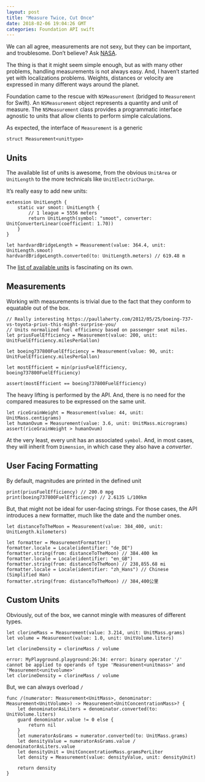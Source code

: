 ```yaml
---
layout: post
title: "Measure Twice, Cut Once"
date: 2018-02-06 19:04:26 GMT
categories: Foundation API swift
---
```


We can all agree, measurements are not sexy, but they can be important, and troublesome. Don’t believe? Ask [NASA](https://edition.cnn.com/TECH/space/9909/30/mars.metric.02/). 

The thing is that it might seem simple enough, but as with many other problems, handling measurements is not always easy. And, I haven’t started yet with localizations problems. Weights, distances or velocity are expressed in many different ways around the planet. 

Foundation came to the rescue with `NSMeasurement` (bridged to `Measurement` for Swift). An `NSMeasurement` object represents a quantity and unit of measure. The `NSMeasurement` class provides a programmatic interface agnostic to units that allow clients to perform simple calculations. 

As expected, the interface of `Measurement` is a generic 

```
struct Measurement<unittype>
```

## Units
The available list of units is awesome, from the obvious `UnitArea` or `UnitLength` to the more technicals like `UnitElectricCharge`. 

It’s really easy to add new units: 

```
extension UnitLength {
    static var smoot: UnitLength {
        // 1 league = 5556 meters
        return UnitLength(symbol: "smoot", converter: UnitConverterLinear(coefficient: 1.70))
    }
}

let hardvardBridgeLength = Measurement(value: 364.4, unit: UnitLength.smoot)
hardvardBridgeLength.converted(to: UnitLength.meters) // 619.48 m
```

The [list of available units](https://developer.apple.com/documentation/foundation/units_and_measurement) is fascinating on its own.

## Measurements
Working with measurements is trivial due to the fact that they conform to equatable out of the box. 

```
// Really interesting https://paullaherty.com/2012/05/25/boeing-737-vs-toyota-prius-this-might-surprise-you/
// Units normalized fuel efficiency based on passenger seat miles.
let priusFuelEfficiency = Measurement(value: 200, unit: UnitFuelEfficiency.milesPerGallon)

let boeing737800FuelEfficiency = Measurement(value: 90, unit: UnitFuelEfficiency.milesPerGallon)

let mostEfficient = min(priusFuelEfficiency, boeing737800FuelEfficiency)

assert(mostEfficient == boeing737800FuelEfficiency)
```

The heavy lifting is performed by the API. And, there is no need for the compared measures to be expressed on the same unit. 

```
let riceGrainWeight = Measurement(value: 44, unit: UnitMass.centigrams)
let humanOvum = Measurement(value: 3.6, unit: UnitMass.micrograms)
assert(riceGrainWeight > humanOvum)
```

At the very least, every unit has an associated `symbol`. And, in most cases, they will inherit from `Dimension`, in which case they also have a *converter*. 


## User Facing Formatting

By default, magnitudes are printed in the defined unit

```
print(priusFuelEfficiency) // 200.0 mpg
print(boeing737800FuelEfficiency) // 2.6135 L/100km
```

But, that might not be ideal for user-facing strings. For those cases, the API introduces a new formatter, much like the date and the number ones. 

```
let distanceToTheMoon = Measurement(value: 384_400, unit: UnitLength.kilometers)

let formatter = MeasurementFormatter()
formatter.locale = Locale(identifier: "de_DE")
formatter.string(from: distanceToTheMoon) // 384.400 km
formatter.locale = Locale(identifier: "en_GB")
formatter.string(from: distanceToTheMoon) // 238,855.68 mi
formatter.locale = Locale(identifier: "zh_Hans") // Chinese (Simplified Han)
formatter.string(from: distanceToTheMoon) // 384,400公里
``` 

## Custom Units

Obviously, out of the box, we cannot mingle with measures of different types. 

```
let clorineMass = Measurement(value: 3.214, unit: UnitMass.grams)
let volume = Measurement(value: 1.0, unit: UnitVolume.liters)

let clorineDensity = clorineMass / volume

error: MyPlayground.playground:26:34: error: binary operator '/' cannot be applied to operands of type 'Measurement<unitmass>' and 'Measurement<unitvolume>'
let clorineDensity = clorineMass / volume
```

But, we can always overload `/`

```
func /(numerator: Measurement<UnitMass>, denominator: Measurement<UnitVolume>) -> Measurement<UnitConcentrationMass>? {
    let denominatorAsLiters = denominator.converted(to: UnitVolume.liters)
    guard denominator.value != 0 else {
        return nil
    }
    let numeratorAsGrams = numerator.converted(to: UnitMass.grams)
    let densityValue = numeratorAsGrams.value / denominatorAsLiters.value
    let densityUnit = UnitConcentrationMass.gramsPerLiter
    let density = Measurement(value: densityValue, unit: densityUnit)

    return density
}
``` 